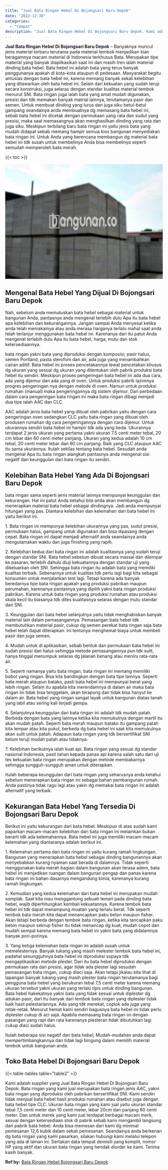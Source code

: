 ```yaml
---
title: "Jual Bata Ringan Hebel Di Bojongsari Baru Depok"
date: "2022-12-30"
categories: 
  - "tempat"
description: "Jual Bata Ringan Hebel Di Bojongsari Baru Depok. Kami adalah supplier yang Jual Bata Ringan Hebel Di Bojongsari Baru Depok. Bata ringan yang kami jual merupa..."
---
```


**Jual Bata Ringan Hebel Di Bojongsari Baru Depok** – Banyaknya muncul jenis material terbaru terutama pada material tembok menjadikan kian beragamnya macam material di Indonesia terkhusus Bata. Merupakan tipe material yang banyak diaplikasikan saat ini dan masih tren ialah material dinding bata hebel. Bata hebel ini adalah bata yang terus banyak penggunanya apakah di kota-kota ataupun di pedesaan. Masyarakat begitu antusias dengan bata hebel ini, karena memang banyak sekali kelebihan yang ditawarkan oleh bata hebel ini. Selain dari kekuatan yang sudah teruji secara konstruksi, juga selaras dengan standar kualitas material tembok menurut SNI. Bata ringan juga ialah bata yang amat mudah digunakan, presisi dan tdk memakan banyak matrial lainnya, terutamanya pasir dan semen. Untuk membuat dinding yang lurus dan juga siku betul-betul gampang seandainya anda membuatnya dg memasang bata hebel ini, sebab bata hebel ini dicetak dengan permukaan yang rata dan sudut yang presisi, maka saat memasangnya akan menghasilkan dinding yang rata dan juga siku. Meskipun terbilang baru bata ringan ini yaitu jenis bata yang mudah didapat sebab memang hampir semua kios bangunan menyediakan bata ringan ini. Untuk Anda yang berencana membangun dg material bata hebel ini tdk susah untuk membelinya Anda bisa membelinya seperti semudah memperoleh bata merah.

{{< toc >}}

![Jual Bata Ringan Hebel Di Bojongsari Baru Depok](/images/jual-hebel-murah-36.png)

## Mengenal Bata Hebel Yang Dijual Di Bojongsari Baru Depok

Nah, sebelum anda memutuskan bata hebel sebagai material untuk bangunan Anda, pantasnya anda mengenal terlebih dulu Apa itu bata hebel apa kelebihan dan kekurangannya. Jangan sampai Anda menyesal ketika anda telah memakainya atau anda merasa harganya terlalu mahal saat anda telah terlanjur menggunakan bata hebel ini. Karenanya dari itu patut Anda mengenal terlebih dulu Apa itu bata hebel, harga, mutu dan stok ketersediaannya.

bata ringan yakni bata yang diproduksi dengan komposisi; pasir halus, semen Portland, pasta sterofom dan air, ada juga yang menambahkan cairan aditif. Bata hebel ini proses pencetakannya lewat pencetakan khusus dg ukuran yang sesuai dg ukuran yang ditentukan oleh pabrik produksi bata hebel itu sendiri. Meskipun proses pengeringan bata hebel ini ada dua cara, ada yang dijemur dan ada yang di oven. Untuk produksi pabrik lazimnya progres pengeringan nya dengan metode di oven. Namun untuk produksi rumahan (manual) maka pengeringannya dg sistem dijemur. Dari perbedaan dalam cara pengeringan bata ringan ini maka bata ringan dibagi menjadi dua tipe ialah AAC dan CLC.

AAC adalah jenis bata hebel yang dibuat oleh pabrikan yaitu dengan cara pengeringan oven sedangkan CLC yaitu bata ringan yang dibuat oleh produsen rumahan dg cara pengeringannya dengan cara dijemur. Untuk ukurannya sendiri bata hebel ini hampir tdk ada yang beda. Ukurannya terdapat 2 jenis ukuran yang pertama yakni ukuran 7.5 centi meter tebal, 20 cm lebar dan 60 centi meter panjang. Ukuran yang kedua adalah 10 cm tebal, 20 centi meter lebar dan 60 cm panjang. Baik yang CLC ataupun AAC itu sama ukurannya. Itulah sekilas tentang bata hebel. Sesudah anda mengenal Apa itu bata ringan alangkah pantasnya anda mengenal sisi negatif dan keunggulan dari bata ringan itu sendiri.

## Kelebihan Bata Hebel Yang Ada Di Bojongsari Baru Depok

bata ringan sama seperti jenis material lainnya mempunyai keunggulan dan kekurangan. Hal ini patut Anda ketahui bila anda akan membangun dg menerapkan material bata hebel sebagai dindingnya. Jadi anda mempunyai hitungan yang pas. Diantara kelebihan dan kelemahan dari bata hebel ini yaitu berikut ini.

1\. Bata ringan ini mempunyai kelebihan ukurannya yang pas, sudut presisi, permukaan halus, gampang untuk digunakan dan bisa dipasang dengan cepat. Bata ringan ini dapat menjadi alternatif anda seandainya anda mengutamakan waktu dan juga finishing yang rapih.

2\. Kelebihan kedua dari bata ringan ini adalah kualitasnya yang sudah teruji dengan standar SNI. Bata hebel sebelum dibuat secara massal dan dilempar ke pasaran, terlebih dahulu diuji kekuatannya dengan standar uji yang dikeluarkan oleh SNI. Sehingga bata ringan itu adalah bata yang memiliki kualitas terbaik. Sebenarnya untuk kualitas tdk perlu lagi bagi kita sebagai konsumen untuk menjalankan test lagi. Tetapi karena ada banyak beredarnya tipe bata ringan apakah yang produksi pabrikan maupun perumahan, karenanya pantasnya yang dipilih yakni bata ringan produksi pabrikan. Karena untuk bata ringan yang produksi rumahan atau produksi skala kecil itu biasanya tdk dites kualitasnya selaras dengan mutu standar dari SNI.

3\. Keunggulan dari bata hebel selanjutnya yaitu tidak menghabiskan banyak material lain dalam pemasangannya. Pemasangan bata hebel tdk membutuhkan material pasir, cukup dg semen perekat bata ringan saja bata hebel telah dapat diterapkan. Ini tentunya menghemat biaya untuk membeli pasir dan juga semen.

4\. Mudah untuk di aplikasikan, sebab bentuk dan permukaan bata hebel ini sudah presisi dan halus sehingga metode pemasangannya pun tdk sulit, hanya tinggal menumpuk selaras dg jalanan benang atau meniru rata-rata air.

5\. Seperti namanya yaitu bata ringan, bata ringan ini memang memiliki bobot yang ringan. Bisa kita bandingkan dengan bata tipe lainnya. Seperti bata merah ataupun batako, pasti bata hebel ini mempunyai berat yang lebih ringan. Selain itu apabila kita merendamnya di dalam air maka bata ringan ini tidak bisa tenggelam, akan terapung dan tidak bisa hanyut ke dalam air. Bata hebel yang ringan sangat layak untuk bangunan diatas tanah yang labil atau sering kali terjadi gempa.

6\. Selanjutnya keunggulan dari bata ringan ini adalah tdk mudah patah. Berbeda dengan bata yang lainnya ketika kita memukulnya dengan martil itu akan mudah patah. Seperti bata merah maupun batako itu gampang patah kita lempar atau kita pukul, berbeda dg bata hebel ini saat kita memukulnya akan sulit untuk patah. Adapaun bata ringan yang tdk bersertifikat SNI belum teruji mudah patah atau tidaknya.

7\. Kelebihan berikutnya ialah kuat api. Bata ringan yang sesuai dg standar nasional Indonesia, pasti tahan kepada panas api karena salah satu dari uji tes kekuatan bata ringan merupakan dengan metode membakarnya sehingga sungguh-sungguh aman untuk diterapkan.

Itulah beberapa keunggulan dari bata ringan yang seharusnya anda ketahui sebelum menerapkan bata ringan ini sebagai bahan pembangunan rumah. Anda pastinya tidak ragu lagi atau yakin dg memakai bata ringan ini adalah alternatif yang terbaik.

## Kekurangan Bata Hebel Yang Tersedia Di Bojongsari Baru Depok

Berikut ini yaitu kekurangan dari bata hebel. Meskipun di atas sudah kami paparkan macam-macam kelebihan dari bata ringan ini melainkan bukan berarti tdk ada kelemahannya. Bata hebel ini juga memiliki macam-macam kelemahan yang diantaranya adalah berikut ini.

1\. Kelemahan pertama dari bata ringan ini yaitu kurang ramah lingkungan. Bangunan yang menerapkan bata hebel sebagai dinding bangunannya akan menyebabkan kurang nyaman saat berada di dalamnya. Tidak seperti menggunakan bata merah bagian dalam bangunan akan terasa adem, bata hebel ini menjadikan ruangan dalam bangunan pengap dan panas karena bata ringan ini bahan dasarnya mengandung kimia, karenanya kurang ramah lingkungan.

2\. Kemudian yang kedua kelemahan dari bata hebel ini merupakan mudah somplak. Saat kita mau menggantung sebuah lemari pada dinding bata hebel, wajib diperhitungkan kembali kekuatannya. Karena tembok bata hebel ini tdk dapat menampung muatan yang terlalu berat. Tdk seperti tembok bata merah kita dapat menancapkan paku beton maupun fisher. Akan tetapi berbeda dengan tembok bata ringan, ketika kita tancapkan paku beton maupun sekrup fisher itu tidak menancap dg kuat, mudah copot dan mudah sempal karena memang bata hebel ini yakni bata yang didalamnya banyak pori-porinya.

3\. Yang ketiga kelemahan bata ringan ini adalah susah untuk memelesternya. Banyak tukang yang masih melester tembok bata hebel ini, padahal sesungguhnya bata hebel ini diproduksi supaya tdk mengaplikasikan metode plester. Dari itu bata hebel diproduksi dengan permukaan rata dan presisi, agar tidak ada plester lagi sesudah pemasangan bata ringan, cukup diaci saja. Akan tetapi jikalau kita lihat di lapangan banyak tukang yang masih plester bata ringan terutamanya bagi pengguna bata hebel yang berukuran tebal 7,5 centi meter karena memang ukuran tersebut yakni ukuran yang terlalu tipis untuk dinding bangunan. Bata hebel hakekatnya yakni bata yang tidak sesuai untuk diplester dg adukan pasir, dari itu banyak dari tembok bata ringan yang diplester tidak baik hasil pelestariannya. Ada yang tdk merekat, coplok ada juga yang retak-retak. Menurut hemat kami sendiri bagusnya bata hebel ini tidak perlu diplester cukup di aci saja. Apabila memasang bata ringan ini dengan pasangan yang rapi dan rata karenanya plesteran tidak dibutuhkan lagi cukup diaci sudah halus.

Itulah beberapa sisi negatif dari bata hebel, Mudah-mudahan anda dapat mempertimbangkannya dan tidak lagi bingung dalam memilih material tembok untuk bangunan anda.

## Toko Bata Hebel Di Bojongsari Baru Depok

{{< table-tables table="table2" >}}

Kami adalah supplier yang Jual Bata Ringan Hebel Di Bojongsari Baru Depok. Bata ringan yang kami jual merupakan bata ringan jenis AAC, yakni bata ringan yang diproduksi oleh pabrikan bersertifikat SNI. Kami sendiri tidak menjual bata hebel hasil produksi rumahan atau disebut juga dengan bata hebel tipe CLC. Ukuran bata ringan yang kami jual yaitu ukuran standar tebal 7,5 centi meter dan 10 centi meter, lebar 20cm dan panjang 60 centi meter. Dan untuk merek yang kami jual terdapat berbagai macam merk, sesuai dengan ketersediaan stok di pabrik sebab kami mengambil langsung dari pabrik bata hebel. Anda bisa memesan dari kami dg minimal pemesanan 12,6 kubik dalam sekali pemesanan. Seandainya anda berkenan dg bata ringan yang kami pasarkan, silakan hubungi kami melalui telepon yang ada di laman ini. Sertakan data tempat domisili yang komplit, nomor HP yang aktif dan ukuran bata ringan yang hendak diorder ke kami. Terima kasih banyak.

**Ref by:** [Bata Ringan Hebel Bojongsari Baru Depok](https://id.wikipedia.org/wiki/Bata)
